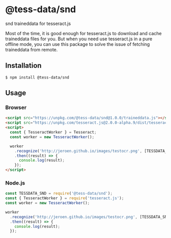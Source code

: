 # @tess-data/snd

snd traineddata for tesseract.js

Most of the time, it is good enough for tesseract.js to download and cache traineddata files for you.
But when you need use tesseract.js in a pure offline mode, you can use this package to solve the issue of fetching traineddata from remote.

## Installation

```
$ npm install @tess-data/snd
```

## Usage

### Browser

```html
<script src="https://unpkg.com/@tess-data/snd@1.0.0/traineddata.js"></script>
<script src="https://unpkg.com/tesseract.js@2.0.0-alpha.9/dist/tesseract.min.js"></script>
<script>
  const { TesseractWorker } = Tesseract;
  const worker = new TesseractWorker();

  worker
    .recognize('http://jeroen.github.io/images/testocr.png', [TESSDATA_SND])
    .then((result) => {
      console.log(result);
    });
</script>
```

### Node.js

```javascript
const TESSDATA_SND = require('@tess-data/snd');
const { TesseractWorker } = require('tesseract.js');
const worker = new TesseractWorker();

worker
  .recognize('http://jeroen.github.io/images/testocr.png', [TESSDATA_SND])
  .then((result) => {
    console.log(result);
  });
```
